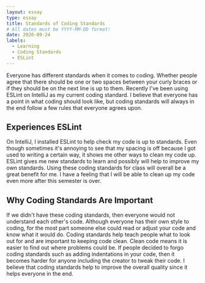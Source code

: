 ```yaml
---
layout: essay
type: essay
title: Standards of Coding Standards
# All dates must be YYYY-MM-DD format!
date: 2020-09-24
labels:
  - Learning
  - Coding Standards
  - ESLint
---
```


Everyone has different standards when it comes to coding. Whether people agree that there should be one or two spaces between your curly braces or if they should be on the next line is up  to them. Recently I've been using ESLint on IntelliJ as my current coding standard. I believe that everyone has a point in what coding should look like, but coding standards will always in the end follow a few rules that everyone agrees upon.

## Experiences ESLint

On IntelliJ, I installed ESLint to help check my code is up to standards. Even though sometimes it's annoying to see that my spacing is off because I got used to writing a certain way, it shows me other ways to clean my code up. ESLint gives me new standards to learn and possibly will help to improve my own standards. Using these coding standards for class will overall be a great benefit for me. I have a feeling that I will be able to clean up my code even more after this semester is over.

## Why Coding Standards Are Important

If we didn't have these coding standards, then everyone would not understand each other's code. Although everyone has their own style to coding, for the most part someone else could read or adjust your code and know what it would do. Coding standards help teach people what to look out for and are important to keeping code clean. Clean code means it is easier to find out where problems could be. If people decided to forgo coding standards such as adding indentations in your code, then it becomes harder for anyone including the creator to tweak their code. I believe that coding standards help to improve the overall quality since it helps everyone in the end. 


